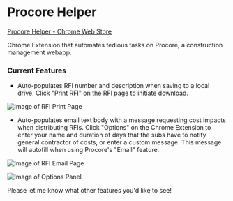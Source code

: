 # Procore Helper

[Procore Helper - Chrome Web Store](https://chrome.google.com/webstore/detail/procore-helper/cdihmnijfeedjcbpiicbjgmojigmepbh?hl=en&authuser=0)

Chrome Extension that automates tedious tasks on Procore, a construction management webapp.

### Current Features

* Auto-populates RFI number and description when saving to a local drive. Click "Print RFI" on the RFI page to initiate download.

![Image of RFI Print Page](https://i.imgur.com/HgmCyKD.png?1)

* Auto-populates email text body with a message requesting cost impacts when distributing RFIs. Click "Options" on the Chrome Extension to enter your name and duration of days that the subs have to notify general contractor of costs, or enter a custom message. This message will autofill when using Procore's "Email" feature.

![Image of RFI Email Page](https://i.imgur.com/c2BEPg3.jpg)

![Image of Options Panel](https://i.imgur.com/FJnOfRU.png)

Please let me know what other features you'd like to see!
